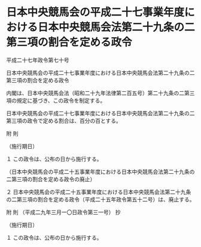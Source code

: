 # 日本中央競馬会の平成二十七事業年度における日本中央競馬会法第二十九条の二第三項の割合を定める政令

平成二十七年政令第七十号

日本中央競馬会の平成二十七事業年度における日本中央競馬会法第二十九条の二第三項の割合を定める政令

内閣は、日本中央競馬会法（昭和二十九年法律第二百五号）第二十九条の二第三項の規定に基づき、この政令を制定する。

日本中央競馬会の平成二十七事業年度における日本中央競馬会法第二十九条の二第三項の政令で定める割合は、百分の百とする。

附 則

（施行期日）

１ この政令は、公布の日から施行する。

（日本中央競馬会の平成二十五事業年度における日本中央競馬会法第二十九条の二第三項の割合を定める政令の廃止）

２ 日本中央競馬会の平成二十五事業年度における日本中央競馬会法第二十九条の二第三項の割合を定める政令（平成二十五年政令第五十二号）は、廃止する。

附 則 （平成二九年三月一〇日政令第三一号） 抄

（施行期日）

１ この政令は、公布の日から施行する。
